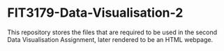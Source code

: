 # FIT3179-Data-Visualisation-2

This repository stores the files that are required to be used in the second Data Visualisation Assignment, later rendered to be an HTML webpage.
